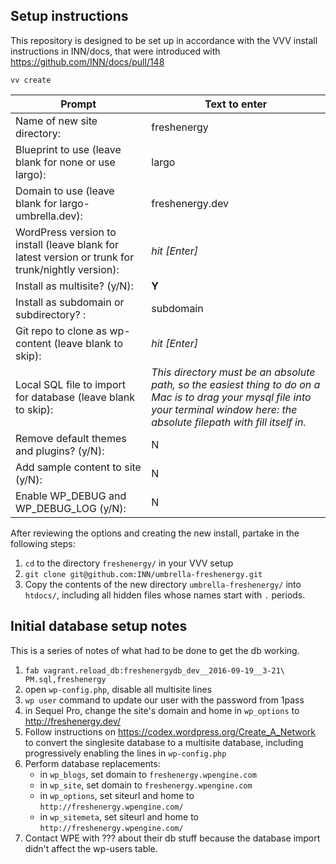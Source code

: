 ## Setup instructions

This repository is designed to be set up in accordance with the VVV install instructions in INN/docs, that were introduced with https://github.com/INN/docs/pull/148


```
vv create
```

Prompt | Text to enter 
------------ | -------------
Name of new site directory: | freshenergy
Blueprint to use (leave blank for none or use largo): | largo
Domain to use (leave blank for largo-umbrella.dev): | freshenergy.dev
WordPress version to install (leave blank for latest version or trunk for trunk/nightly version): | *hit [Enter]*
Install as multisite? (y/N): | **Y**
Install as subdomain or subdirectory? : | subdomain
Git repo to clone as wp-content (leave blank to skip): | *hit [Enter]*
Local SQL file to import for database (leave blank to skip): | *This directory must be an absolute path, so the easiest thing to do on a Mac is to drag your mysql file into your terminal window here: the absolute filepath with fill itself in.*
Remove default themes and plugins? (y/N): | N
Add sample content to site (y/N): | N
Enable WP_DEBUG and WP_DEBUG_LOG (y/N): | N

After reviewing the options and creating the new install, partake in the following steps:

1. `cd` to the directory `freshenergy/` in your VVV setup
2. `git clone git@github.com:INN/umbrella-freshenergy.git`
3. Copy the contents of the new directory `umbrella-freshenergy/` into `htdocs/`, including all hidden files whose names start with `.` periods.

## Initial database setup notes

This is a series of notes of what had to be done to get the db working.

1. `fab vagrant.reload_db:freshenergydb_dev__2016-09-19__3-21\ PM.sql,freshenergy`
2. open `wp-config.php`, disable all multisite lines
3. `wp user` command to update our user with the password from 1pass
4. in Sequel Pro, change the site's domain and home in `wp_options` to http://freshenergy.dev/
4. Follow instructions on https://codex.wordpress.org/Create_A_Network to convert the singlesite database to a multisite database, including progressively enabling the lines in `wp-config.php`
5. Perform database replacements:
	- in `wp_blogs`, set domain to `freshenergy.wpengine.com`
	- in `wp_site`, set domain to `freshenergy.wpengine.com`
	- in `wp_options`, set siteurl and home to `http://freshenergy.wpengine.com/`
	- in `wp_sitemeta`, set siteurl and home to `http://freshenergy.wpengine.com/`
5. Contact WPE with ??? about their db stuff because the database import didn't affect the wp-users table.
